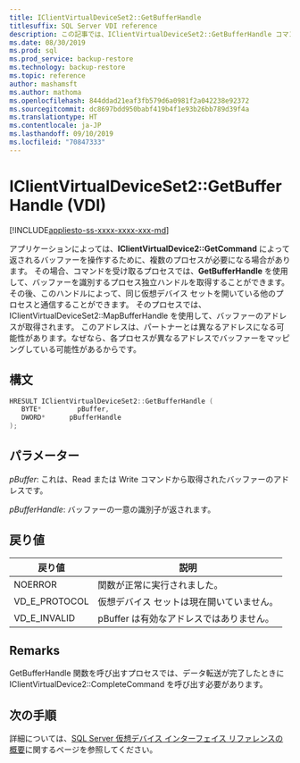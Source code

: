 ```yaml
---
title: IClientVirtualDeviceSet2::GetBufferHandle
titlesuffix: SQL Server VDI reference
description: この記事では、IClientVirtualDeviceSet2::GetBufferHandle コマンドのリファレンスを提供します。
ms.date: 08/30/2019
ms.prod: sql
ms.prod_service: backup-restore
ms.technology: backup-restore
ms.topic: reference
author: mashamsft
ms.author: mathoma
ms.openlocfilehash: 844ddad21eaf3fb579d6a0981f2a042238e92372
ms.sourcegitcommit: dc8697bdd950babf419b4f1e93b26bb789d39f4a
ms.translationtype: HT
ms.contentlocale: ja-JP
ms.lasthandoff: 09/10/2019
ms.locfileid: "70847333"
---
```

# <a name="iclientvirtualdeviceset2getbufferhandle-vdi"></a>IClientVirtualDeviceSet2::GetBufferHandle (VDI)

[!INCLUDE[appliesto-ss-xxxx-xxxx-xxx-md](../../../includes/appliesto-ss-xxxx-xxxx-xxx-md.md)]

アプリケーションによっては、**IClientVirtualDevice2::GetCommand** によって返されるバッファーを操作するために、複数のプロセスが必要になる場合があります。 その場合、コマンドを受け取るプロセスでは、**GetBufferHandle** を使用して、バッファーを識別するプロセス独立ハンドルを取得することができます。 その後、このハンドルによって、同じ仮想デバイス セットを開いている他のプロセスと通信することができます。 そのプロセスでは、IClientVirtualDeviceSet2::MapBufferHandle を使用して、バッファーのアドレスが取得されます。 このアドレスは、パートナーとは異なるアドレスになる可能性があります。なぜなら、各プロセスが異なるアドレスでバッファーをマッピングしている可能性があるからです。

## <a name="syntax"></a>構文

```c
HRESULT IClientVirtualDeviceSet2::GetBufferHandle (
   BYTE*         pBuffer,
   DWORD*      pBufferHandle
);
```

## <a name="parameters"></a>パラメーター

*pBuffer*: これは、Read または Write コマンドから取得されたバッファーのアドレスです。

*pBufferHandle*: バッファーの一意の識別子が返されます。

## <a name="return-value"></a>戻り値

|戻り値 | 説明 |
|---|---|
| NOERROR | 関数が正常に実行されました。 |
| VD_E_PROTOCOL | 仮想デバイス セットは現在開いていません。 |
| VD_E_INVALID | pBuffer は有効なアドレスではありません。 |

## <a name="remarks"></a>Remarks

GetBufferHandle 関数を呼び出すプロセスでは、データ転送が完了したときに IClientVirtualDevice2::CompleteCommand を呼び出す必要があります。

## <a name="next-steps"></a>次の手順

詳細については、[SQL Server 仮想デバイス インターフェイス リファレンスの概要](reference-virtual-device-interface.md)に関するページを参照してください。